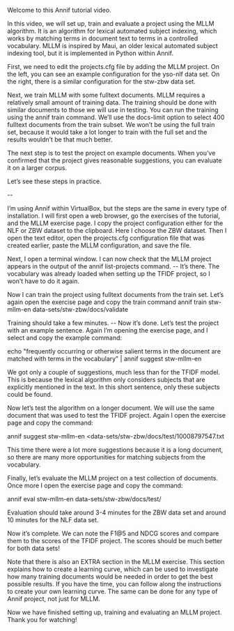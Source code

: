 Welcome to this Annif tutorial video. 

In this video, we will set up, train and evaluate a project using the MLLM algorithm. It is an algorithm for lexical automated subject indexing, which works by matching terms in document text to terms in a controlled vocabulary. MLLM is inspired by Maui, an older lexical automated subject indexing tool, but it is implemented in Python within Annif.

First, we need to edit the projects.cfg file by adding the MLLM project. On the left, you can see an example configuration for the yso-nlf data set. On the right, there is a similar configuration for the stw-zbw data set.

Next, we train MLLM with some fulltext documents. MLLM requires a relatively small amount of training data. The training should be done with similar documents to those we will use in testing. You can run the training using the annif train command. We’ll use the docs-limit option to select 400 fulltext documents from the train subset. We won’t be using the full train set, because it would take a lot longer to train with the full set and the results wouldn’t be that much better.

The next step is to test the project on example documents. When you’ve confirmed that the project gives reasonable suggestions, you can evaluate it on a larger corpus.

Let’s see these steps in practice.

--

I’m using Annif within VirtualBox, but the steps are the same in every type of installation. I will first open a web browser, go the exercises of the tutorial, and the MLLM exercise page. I copy the project configuration either for the NLF or ZBW dataset to the clipboard. Here I choose the ZBW dataset. Then I open the text editor, open the projects.cfg configuration file that was created earlier, paste the MLLM configuration, and save the file. 

Next, I open a terminal window. I can now check that the MLLM project appears in the output of the annif list-projects command. -- It’s there. The vocabulary was already loaded when setting up the TFIDF project, so I won’t have to do it again.

Now I can train the project using fulltext documents from the train set. Let’s again open the exercise page and copy the train command 
annif train stw-mllm-en data-sets/stw-zbw/docs/validate

Training should take a few minutes. -- Now it’s done.
Let’s test the project with an example sentence. Again I’m opening the exercise page, and I select and copy the example command:

echo "frequently occurring or otherwise salient terms in the document are matched with terms in the vocabulary" | annif suggest stw-mllm-en

We got only a couple of suggestions, much less than for the TFIDF model. This is because the lexical algorithm only considers subjects that are explicitly mentioned in the text. In this short sentence, only these subjects could be found.

Now let’s test the algorithm on a longer document. We will use the same document that was used to test the TFIDF project. Again I open the exercise page and copy the command:

annif suggest stw-mllm-en <data-sets/stw-zbw/docs/test/10008797547.txt

This time there were a lot more suggestions because it is a long document, so there are many more opportunities for matching subjects from the vocabulary.



Finally, let’s evaluate the MLLM project on a test collection of documents. Once more I open the exercise page and copy the command:

annif eval stw-mllm-en data-sets/stw-zbw/docs/test/

Evaluation should take around 3-4 minutes for the ZBW data set and around 10 minutes for the NLF data set.

Now it’s complete. We can note the F1@5 and NDCG scores and compare them to the scores of the TFIDF project. The scores should be much better for both data sets!

Note that there is also an EXTRA section in the MLLM exercise. This section explains how to create a learning curve, which can be used to investigate how many training documents would be needed in order to get the best possible results. If you have the time, you can follow along the instructions to create your own learning curve. The same can be done for any type of Annif project, not just for MLLM.

Now we have finished setting up, training and evaluating an MLLM project. Thank you for watching!

